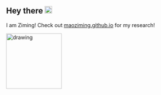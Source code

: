 ## Hey there <img src="https://media.giphy.com/media/hvRJCLFzcasrR4ia7z/giphy.gif" width="20px">

I am Ziming! Check out <a href="https://maoziming.github.io/" target="_blank">maoziming.github.io</a> for my research!

<img src="https://i.pinimg.com/originals/e4/26/70/e426702edf874b181aced1e2fa5c6cde.gif" alt="drawing" width="150"/>

